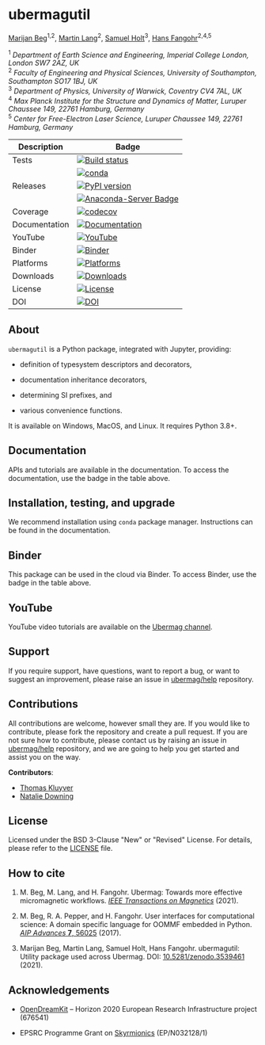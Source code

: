 # ubermagutil
[Marijan Beg](https://github.com/marijanbeg)<sup>1,2</sup>, [Martin Lang](https://github.com/lang-m)<sup>2</sup>, [Samuel Holt](https://github.com/samjrholt)<sup>3</sup>, [Hans Fangohr](https://github.com/fangohr)<sup>2,4,5</sup>

<sup>1</sup> *Department of Earth Science and Engineering, Imperial College London, London SW7 2AZ, UK*  
<sup>2</sup> *Faculty of Engineering and Physical Sciences, University of Southampton, Southampton SO17 1BJ, UK*  
<sup>3</sup> *Department of Physics, University of Warwick, Coventry CV4 7AL, UK*  
<sup>4</sup> *Max Planck Institute for the Structure and Dynamics of Matter, Luruper Chaussee 149, 22761 Hamburg, Germany*  
<sup>5</sup> *Center for Free-Electron Laser Science, Luruper Chaussee 149, 22761 Hamburg, Germany*

| Description | Badge |
| --- | --- |
| Tests | [![Build status](https://github.com/ubermag/ubermagutil/workflows/workflow/badge.svg)](https://github.com/ubermag/ubermagutil/actions?query=workflow%3Aworkflow) |
|       | [![conda](https://github.com/ubermag/ubermagutil/workflows/conda/badge.svg)](https://github.com/ubermag/ubermagutil/actions?query=workflow%3Aconda) |
| Releases | [![PyPI version](https://badge.fury.io/py/ubermagutil.svg)](https://badge.fury.io/py/ubermagutil) |
|          | [![Anaconda-Server Badge](https://anaconda.org/conda-forge/ubermagutil/badges/version.svg)](https://anaconda.org/conda-forge/ubermagutil) |
| Coverage | [![codecov](https://codecov.io/gh/ubermag/ubermagutil/branch/master/graph/badge.svg?token=hcK4fofmrL)](https://codecov.io/gh/ubermag/ubermagutil) |
| Documentation | [![Documentation](https://img.shields.io/badge/Docs-ubermag.github.io-blue)](https://ubermag.github.io/documentation/ubermagutil.html) |
| YouTube | [![YouTube](https://img.shields.io/badge/YouTube-ubermag-blue)](https://www.youtube.com/channel/UC7MSqVQSMFV42R1jAYmKGLg) |
| Binder | [![Binder](https://mybinder.org/badge_logo.svg)](https://mybinder.org/v2/gh/ubermag/ubermagutil/stable?urlpath=lab/tree/docs/ipynb/index.ipynb)|
| Platforms | [![Platforms](https://anaconda.org/conda-forge/ubermagutil/badges/platforms.svg)](https://anaconda.org/conda-forge/ubermagutil) |
| Downloads | [![Downloads](https://anaconda.org/conda-forge/ubermagutil/badges/downloads.svg)](https://anaconda.org/conda-forge/ubermagutil) |
| License | [![License](https://img.shields.io/badge/License-BSD%203--Clause-blue.svg)](https://opensource.org/licenses/BSD-3-Clause) |
| DOI | [![DOI](https://zenodo.org/badge/67028400.svg)](https://zenodo.org/badge/latestdoi/67028400) |

## About

`ubermagutil` is a Python package, integrated with Jupyter, providing:

- definition of typesystem descriptors and decorators,

- documentation inheritance decorators,

- determining SI prefixes, and

- various convenience functions.


It is available on Windows, MacOS, and Linux. It requires Python 3.8+.

## Documentation

APIs and tutorials are available in the documentation. To access the documentation, use the badge in the table above.

## Installation, testing, and upgrade

We recommend installation using `conda` package manager. Instructions can be found in the documentation.

## Binder

This package can be used in the cloud via Binder. To access Binder, use the badge in the table above.

## YouTube

YouTube video tutorials are available on the [Ubermag channel](https://www.youtube.com/channel/UC7MSqVQSMFV42R1jAYmKGLg).

## Support

If you require support, have questions, want to report a bug, or want to suggest an improvement, please raise an issue in [ubermag/help](https://github.com/ubermag/help) repository.

## Contributions

All contributions are welcome, however small they are. If you would like to contribute, please fork the repository and create a pull request. If you are not sure how to contribute, please contact us by raising an issue in [ubermag/help](https://github.com/ubermag/help) repository, and we are going to help you get started and assist you on the way.

**Contributors**:

- [Thomas Kluyver](https://github.com/takluyver)
- [Natalie Downing](https://github.com/gamdow)

## License

Licensed under the BSD 3-Clause "New" or "Revised" License. For details, please refer to the [LICENSE](LICENSE) file.

## How to cite

1. M. Beg, M. Lang, and H. Fangohr. Ubermag: Towards more effective micromagnetic workflows. [*IEEE Transactions on Magnetics*](https://doi.org/10.1109/TMAG.2021.3078896) (2021).

2. M. Beg, R. A. Pepper, and H. Fangohr. User interfaces for computational science: A domain specific language for OOMMF embedded in Python. [*AIP Advances* **7**, 56025](http://aip.scitation.org/doi/10.1063/1.4977225) (2017).

3. Marijan Beg, Martin Lang, Samuel Holt, Hans Fangohr. ubermagutil: Utility package used across Ubermag. DOI: [10.5281/zenodo.3539461](http://doi.org/10.5281/zenodo.3539461) (2021).

## Acknowledgements

- [OpenDreamKit](http://opendreamkit.org/) – Horizon 2020 European Research Infrastructure project (676541)

- EPSRC Programme Grant on [Skyrmionics](http://www.skyrmions.ac.uk) (EP/N032128/1)

